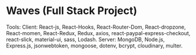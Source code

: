 # Waves (Full Stack Project)
Tools:
Client: React-js, React-Hooks, React-Router-Dom, React-dropzone, React-momen, React-Redux, Redux, axios, react-paypal-express-checkout, react-slick, material-ui, sass, Lodash.
Server: MongoDB, Node.js, Express.js, jsonwebtoken, mongoose, dotenv, bcrypt, cloudinary, multer.
